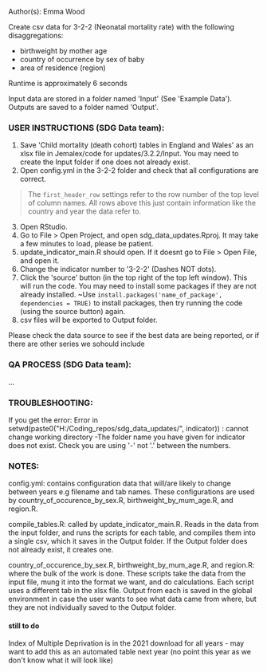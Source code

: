 Author(s): Emma Wood

Create csv data for 3-2-2 (Neonatal mortality rate) with the following disaggregations:
- birthweight by mother age
- country of occurrence by sex of baby
- area of residence (region)

Runtime is approximately 6 seconds

Input data are stored in a folder named 'Input' (See 'Example Data'). Outputs are saved to a folder named 'Output'. 
        
### USER INSTRUCTIONS (SDG Data team): 

1) Save 'Child mortality (death cohort) tables in England and Wales' as an xlsx file in Jemalex/code for updates/3.2.2/Input. You may need to create the Input folder if one does not already exist.
2) Open config.yml in the 3-2-2 folder and check that all configurations are correct.
> The `first_header_row` settings refer to the row number of the top level of column names. All rows above this just contain information like the country and year the data refer to.
3) Open RStudio.
4) Go to File > Open Project, and open sdg_data_updates.Rproj. It may take a few minutes to load, please be patient. 
5) update_indicator_main.R should open. If it doesnt go to File > Open File, and open it.
6) Change the indicator number to '3-2-2' (Dashes NOT dots).
7) Click the 'source' button (in the top right of the top left window). This will run the code. You may need to install some packages if they are not already installed. ~Use `install.packages('name_of_package', dependencies = TRUE)` to install packages, then try running the code (using the source button) again.
8) csv files will be exported to Output folder.

Please check the data source to see if the best data are being reported, or if there are other series we sohould include

### QA PROCESS (SDG Data team):
...

### TROUBLESHOOTING:
If you get the error:
Error in setwd(paste0("H:/Coding_repos/sdg_data_updates/", indicator)) : 
  cannot change working directory
-The folder name you have given for indicator does not exist. Check you are using '-' not '.' between the numbers.


### NOTES:
	
config.yml: contains configuration data that will/are likely to change between years e.g filename and tab names.
	These configurations are used by country_of_occurence_by_sex.R, birthweight_by_mum_age.R, and region.R.  
	
compile_tables.R: called by update_indicator_main.R.
	Reads in the data from the input folder, and runs the scripts for each table, and compiles them into a single csv, 
	which it saves in the Output folder.  If the Output folder does not already exist, it creates one.  
	
country_of_occurence_by_sex.R, birthweight_by_mum_age.R, and region.R: where the bulk of the work is done.
	These scripts take the data from the input file, mung it into the format we want, and do calculations.
	Each script uses a different tab in the xlsx file. Output from each is saved in the global environment
	in case the user wants to see what data came from where, but they are not individually saved to the Output folder.

#### still to do
Index of Multiple Deprivation is in the 2021 download for all years - may want to add
this as an automated table next year (no point this year as we don't know what it will look like)
